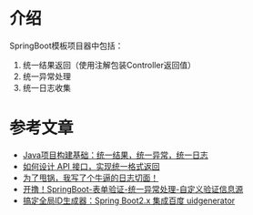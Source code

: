 # 介绍
SpringBoot模板项目器中包括：
1. 统一结果返回（使用注解包装Controller返回值）
2. 统一异常处理
3. 统一日志收集


# 参考文章
* [Java项目构建基础：统一结果，统一异常，统一日志](https://mp.weixin.qq.com/s?__biz=MzUxOTc4NjEyMw==&mid=2247530467&idx=2&sn=7ffd7dfc633fd4ffe4d1da49561c3abc&chksm=f9f66c07ce81e511c33c335f69c5c996ce9ef3f7c8097526457cf1802a490c8a1e1f331a6166&mpshare=1&scene=24&srcid=0413m7xbsTTxc3oeJ1OP8QWu&sharer_sharetime=1649826442490&sharer_shareid=c5debf9469ae6952edf66231b8b52392#rd)
* [如何设计 API 接口，实现统一格式返回](https://mp.weixin.qq.com/s?__biz=MzI2OTQ4OTQ1NQ==&mid=2247502030&idx=1&sn=04a23fd2b21e2c56dd99cb41dc6da43f&chksm=eadd0c8eddaa8598f5aaedac48aec71d95bbe2f295847c9dc6dcd6cc7335dc1781b29437986d&mpshare=1&scene=24&srcid=0417Gabt8orwof1nUrbNSldQ&sharer_sharetime=1650208213254&sharer_shareid=c5debf9469ae6952edf66231b8b52392#rd)
* [为了甩锅，我写了个牛逼的日志切面！](https://mp.weixin.qq.com/s?__biz=MzkyNTI5NTQ1NQ==&mid=2247504864&idx=1&sn=d17f0bc0f63e33de7572049fce99361e&chksm=c1ca25d0f6bdacc680c164a23cb5e6512bdd80ad4bed3d5592877c1c0a5029d45662868fb7bb&mpshare=1&scene=24&srcid=0426powZKtbNMTq9VXUyOsxf&sharer_sharetime=1650980204690&sharer_shareid=c5debf9469ae6952edf66231b8b52392#rd)
* [开撸！SpringBoot-表单验证-统一异常处理-自定义验证信息源](https://mp.weixin.qq.com/s?__biz=MzI5NDUwMzQzNQ==&mid=2247492233&idx=1&sn=8b8f669637b150201531ffd3afa8b321&chksm=ec6377eddb14fefb4970340430db4f7934e4b561993ef80c81315ab3978b6603aeda13da2474&scene=126&&sessionid=1636437779#rd)
* [搞定全局ID生成器：Spring Boot2.x 集成百度 uidgenerator](https://mp.weixin.qq.com/s?__biz=MzI5NDUwMzQzNQ==&mid=2247495131&idx=1&sn=6f70ba245355629d409f30b61c3a97cc&chksm=ec6378bfdb14f1a95623d41b2f2a7378c95ac828efe2a9f8b78a0ba53504a3d1938d5ca96e7d&mpshare=1&scene=24&srcid=0405b3rHMaDj1LFpHAzEUc2o&sharer_sharetime=1649170578337&sharer_shareid=c5debf9469ae6952edf66231b8b52392#rd)